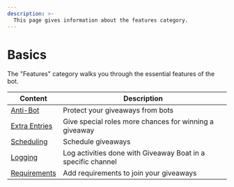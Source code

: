 ```yaml
---
description: >-
  This page gives information about the features category.
---
```


# Basics

The "Features" category walks you through the essential features of the bot.

| Content                                  | Description                                                  |
| ---------------------------------------- | ------------------------------------------------------------ |
| [Anti-Bot](./anti-bot.md)                | Protect your giveaways from bots                             |
| [Extra Entries](./extra-entries.md)      | Give special roles more chances for winning a giveaway       |
| [Scheduling](./scheduling.md)            | Schedule giveaways                                           |
| [Logging](./logging.md)                  | Log activities done with Giveaway Boat in a specific channel |
| [Requirements](./requirements/README.md) | Add requirements to join your giveaways                      |

